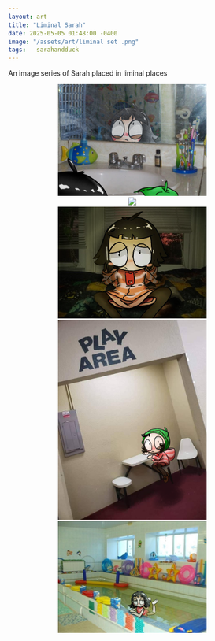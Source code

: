 ```yaml
---
layout: art
title: "Liminal Sarah"
date: 2025-05-05 01:48:00 -0400
image: "/assets/art/liminal set .png"
tags:   sarahandduck
---
```


An image series of Sarah placed in liminal places

<center> <img src= "/assets/art/Liminal Sarah/bathroom.png"  style="max-width:60%;max-height:60vh">
<center> <img src= "/assets/art/Liminal Sarah/Flooded2.png"  style="max-width:60%;max-height:60vh">
<center> <img src= "/assets/art/Liminal Sarah/Bed.png"  style="max-width:60%;max-height:60vh">
<center> <img src= "/assets/art/Liminal Sarah/Play Area.png"  style="max-width:60%;max-height:60vh">
<center> <img src= "/assets/art/Liminal Sarah/swimming.png"  style="max-width:60%;max-height:60vh">
